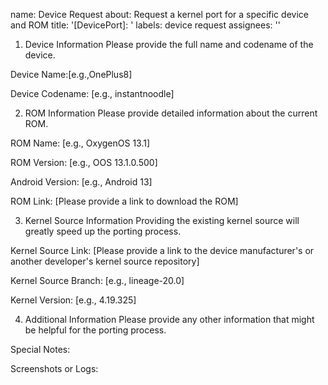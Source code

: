 name: Device Request
about: Request a kernel port for a specific device and ROM
title: '[DevicePort]: '
labels: device request
assignees: ''

1. Device Information
Please provide the full name and codename of the device.

Device Name:[e.g.,OnePlus8]

Device Codename: [e.g., instantnoodle]

2. ROM Information
Please provide detailed information about the current ROM.

ROM Name: [e.g., OxygenOS 13.1]

ROM Version: [e.g., OOS 13.1.0.500]

Android Version: [e.g., Android 13]

ROM Link: [Please provide a link to download the ROM]

3. Kernel Source Information
Providing the existing kernel source will greatly speed up the porting process.

Kernel Source Link: [Please provide a link to the device manufacturer's or another developer's kernel source repository]

Kernel Source Branch: [e.g., lineage-20.0]

Kernel Version: [e.g., 4.19.325]

4. Additional Information
Please provide any other information that might be helpful for the porting process.

Special Notes:

Screenshots or Logs:
